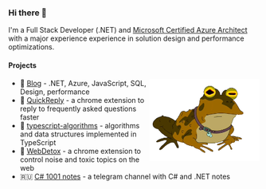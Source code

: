 ### Hi there 👋

I'm a Full Stack Developer (.NET) and [Microsoft Certified Azure Architect](https://www.youracclaim.com/badges/64b5a7a0-ff44-4794-b415-e2312e31c814) with a major experience experience in solution design and performance optimizations.

#### Projects

<img src="https://github.com/FSou1/FSou1/blob/master/giphy-0.gif" data-canonical-src="https://github.com/FSou1/FSou1/blob/master/giphy-0.gif" width="220" align="right" />

- 📝 [Blog](https://fsou1.github.io/) - .NET, Azure, JavaScript, SQL, Design, performance
- 🙋 [QuickReply](https://chrome.google.com/webstore/detail/quickreply/enngmhjfhandgjeccahinpmjfmllklki) - a chrome extension to reply to frequently asked questions faster
- 🔖 [typescript-algorithms](https://github.com/FSou1/typescript-algorithms) - algorithms and data structures implemented in TypeScript
- 🚿 [WebDetox](https://chrome.google.com/webstore/detail/webdetox/jglmleifkehhcmheadecpeoohaagakio) - a chrome extension to control noise and toxic topics on the web
- :ru: [C# 1001 notes](https://t.me/csharp_1001_notes) - a telegram channel with C# and .NET notes
